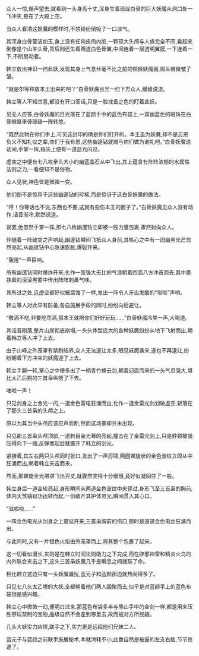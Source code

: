 
众人一惊,循声望去,就看到一头身高十丈,浑身生着玲珑白骨的巨大妖魔从洞口处一飞冲天,悬在了大殿上空。

当众人看清这妖魔的模样时,不禁纷纷倒吸了一口凉气。

其浑身白骨莹洁如玉,身上没有任何皮肉内脏,一颗硕大头颅与人族完全不同,看起来倒像是个山羊头骨,背后则还生着两道白色骨翼,中间连着一层透明翼膜,一下连着一下,不断扇动着。

韩立放出神识一扫此妖,发现其身上气息丝毫不比之前的铜狮妖魔弱,眉头微微皱了皱。

“就是尔等释放本王出来的吧？”白骨妖魔目光一扫下方众人,缓缓说道。

韩立等人不知其意,都没有开口答话,只是一脸戒备之色的盯着此妖。

见无人应答,白骨妖魔的目光落在了蓝颜手中的蓝色布袋上,一双幽蓝色的眼珠在白骨眼眶里骨碌碌一阵转悠。

“既然此物在你们手上,可见这封印的确是你们打开的。本王虽为妖魔,却不是忘恩负义不知礼仪之辈,你们于我有恩,这些幽邃钻就赠与你们做为谢礼吧。”白骨妖魔说话间,手掌一挥,指尖上便有一道蓝光闪过。

虚空之中便有七八枚拳头大小的幽蓝晶石从中飞出,其上蕴含有阵阵浓郁的水属性法则之力,一看便知不是俗物。

众人见状,神色皆是微微一变。

他们倒不是惊异于这些幽邃钻的珍稀,而是惊讶于这白骨妖魔的做法。

“哼！你等话也不说,东西也不要,这就有些伤本王的面子了。”白骨妖魔见众人没有动作,话音渐冷,默然说道。

说罢,他忽然手掌一挥,那七八枚幽邃钻立即被一股力量包裹,骤然射向众人。

伴随着一阵破空之声响起,幽邃钻瞬间飞抵众人身前,其核心之中有一团幽黑光芒忽然亮起,从幽邃钻中心急速膨胀,爆裂开来。

“轰隆”一声巨响。

所有幽邃钻同时爆炸开来,化作一股强大无比的气浪朝着四面八方冲击而去,其中裹挟着的滚滚黑雾中传出阵阵刺鼻气味。

其所过之处,连虚空都好似被腐蚀了一样,发出一阵令人牙齿发酸的“咝咝”声响。

韩立等人对此早有防备,各自施展手段的同时,纷纷向后避让。

“敬酒不吃,非要吃罚酒,那本王就陪你们好好玩玩……”白骨妖魔冷笑一声,大喝道。

其话音刚落,整片山崖彻底崩塌,一头头体型庞大的各种妖魔纷纷从地下飞射而出,朝着韩立等人冲了上去。

由于山峰之外笼罩有禁制结界,众人无法退让太多,眼见妖魔袭来,遂也不再退让,纷纷朝着下方冲来的妖魔迎了上去。

韩立手腕一转,掌心之中便多出了一柄青竹蜂云剑,朝着迎面而来的一头气息强大,堪比太乙后期的三首枭纵劈了下去。

嗤啦一声！

只见剑身之上金光一闪,一道金色雷电狂涌而出,化作一道金雷光剑划破虚空,斩落在了那头三首枭的头颅之上。

原以为其当中头颅应该应声而断,然而这场景却并未出现。

只见那三首枭头颅顶部,一道刺目金光蓦的亮起,撞击在了金雷光剑上,只是脖颈被强压得向下一缩,反弹而起后就震开了韩立的剑光。

紧接着,其左右两只头颅同时张口,发出了一声厉啸,两圈螺旋状的金色波纹立即从中狂涌而出,朝着韩立夹击而来。

然而,那螺旋金光堪堪飞出百丈,就骤然变得十分缓慢,竟好似凝固住了一般。

韩立身后一道金轮亮起,身形瞬间从两道金色波纹中央穿过,身形飞至三首枭的胸前,体内天煞镇狱功运转而起,一剑破开其护体灵光,瞬间贯入其心口。

“滋啦啦……”

一阵金色电光从剑身之上蔓延开来,三首枭胸前的伤口,顿时是道道金色电丝狂涌而出。

与此同时,又有一片银色火焰由外笼罩而上,将其整个包裹了起来。

这一切看似漫长,实则是在韩立时间法则助力之下完成,而在辟邪神雷和精炎火鸟的内外联合夹击之下,这头三首枭妖魔几乎是瞬息之间就殒了命。

相比韩立这边只有一头妖魔骚扰,蓝元子和蓝颜那边就热闹得多了。

只见七八头太乙境的大妖,全都朝着他们两人围聚而去,似乎是对蓝颜手上的蓝色布袋很是感兴趣。

韩立心中微微一动,便明白过来,那蓝色布袋多半与熊山手中的金剑一样,都是用来压胜祭坛禁制的宝物,品级自然不会差到哪里去,故而被对方所觊觎。

几头大妖实力凶悍,联手之下,实力更是远超他们兄妹二人。

蓝元子与蓝颜之前联手施展秘术,本就消耗不小,此番自然是被逼的左支右绌,节节败退了。